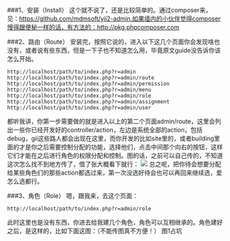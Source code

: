 ###1、安装（Install）
这个就不说了，还是比较简单的。通过composer来，见：https://github.com/mdmsoft/yii2-admin.如果墙内的小伙伴觉得composer慢得跟便秘一样的话，有方法的：http://pkg.phpcomposer.com


###2、路由（Route）
安装完，按照它说的，进入以下这几个页面你会发现啥也没有，或者说有些东西，但是一下子也不知道怎么用，毕竟原文guide没告诉你该怎么开始。
```
http://localhost/path/to/index.php?r=admin
http://localhost/path/to/index.php?r=admin/route
http://localhost/path/to/index.php?r=admin/permission
http://localhost/path/to/index.php?r=admin/menu
http://localhost/path/to/index.php?r=admin/role
http://localhost/path/to/index.php?r=admin/assignment
http://localhost/path/to/index.php?r=admin/user
```
都听我讲，你第一步需要做的就是进入以上的第二个页面admin/route，这里会列出一些你已经开发好的controller/action，左边是系统全部的action，包括debug，gii这些路人都会出现在这里，而你开发的比如site里的，或者building里面的才是你之后需要控制分配的功能，选择他们，点击中间那个向右的按钮，这样它们才能在之后进行角色的权限分配和控制。图的话，之前可以自己传的，不知道这次怎么找不到地方传了，借了张大概看下就行：
![](https://mdmunir.files.wordpress.com/2016/03/image03.png?w=1070&h=642)
总之呢，把你待会想要分配给某些角色们的那些action都选过来，第一次没选好待会也可以再回来继续选，爱怎么选都行。

###3、角色（Role）
嗯，跟我来，去这个页面：
```
http://localhost/path/to/index.php?r=admin/role
```
此时这里也是没有东西，你进去给我建几个角色，角色可以互相继承的。角色建好之后，是这样的，比如下面这图：（不能传图真不方便！）
图1占坑